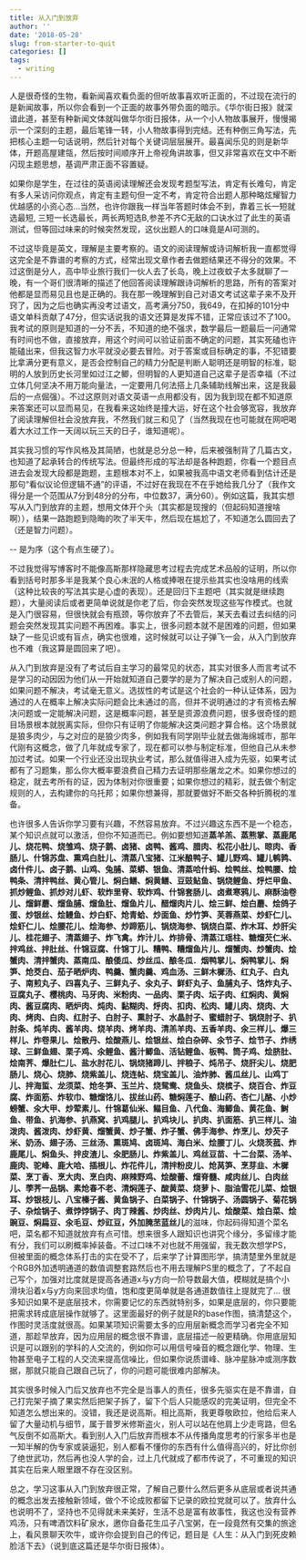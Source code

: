 ```yaml
---
title: 从入门到放弃
author: ''
date: '2018-05-28'
slug: from-starter-to-quit
categories: []
tags:
  - writing
---
```


人是很奇怪的生物，看新闻喜欢看负面的但听故事喜欢听正面的，不过现在流行的是新闻故事，所以你会看到一个正面的故事外带负面的暗示。《华尔街日报》就深谙此道，甚至有种新闻文体就叫做华尔街日报体，从一个小人物故事展开，慢慢揭示一个深刻的主题，最后笔锋一转，小人物故事得到完结。还有种倒三角写法，先把核心主题一句话说明，然后针对每个关键词层层展开。最喜闻乐见的则是新华体，开题高屋建瓴，然后按时间顺序开上帝视角讲故事，但又非常喜欢在文中不断闪现主题思想，基调严肃正面不容置疑。

如果你是学生，在过往的英语阅读理解还会发现考题型写法，肯定有长难句，肯定有多人采访问你观点，肯定有主题句但一定不考，肯定符合出题人那种略炫耀智力优越感的小资心态…当然，也许你跟我一样当年答题时体会不到，靠着三长一短就选最短, 三短一长选最长，两长两短选B,参差不齐C无敌的口诀水过了此生的英语测试，但等回过味来的时候突然发现，这伙出题人的口味竟是AI可测的。

不过这毕竟是英文，理解是主要考察的。语文的阅读理解或诗词解析我一直都觉得这完全是不靠谱的考察的方式，经常出现文章作者去做题结果还不得分的效果。不过这倒是分人，高中毕业旅行我们一伙人去了长岛，晚上过夜蚊子太多就聊了一晚，有一个哥们很清晰的描述了他回答阅读理解跟诗词解析的思路，所有的答案对他都是显而易见且也是正确的。我在那一晚理解到自己对语文考试这辈子来不及开窍了，因为之后也确实再没考过语文，高考满分750，我649，在扣掉的101分中语文单科贡献了47分，但实话说我的语文还算是发挥不错，正常应该过不了100。我考试的原则是知道的一分不丢，不知道的绝不强求，数学最后一题最后一问通常有时间也不做，直接放弃，用这个时间可以验证前面不确定的问题，其实死磕也许能磕出来，但我这智力水平就没必要去冒险。对于答案或目标确定的事，不犯错要比拿满分更有意义，是否会控制自己的精力分配是判断人聪明还是明智的标准，聪明的人放到历史长河里如过江之鲫，但明智的人更知道自己这辈子是否幸福（不过立体几何坚决不用万能向量法，一定要用几何法搭上几条辅助线解出来，这是我最后的一点倔强）。不过这原则对语文英语一点用都没有，因为我到现在都不知道原来答案还可以显而易见，在我看来这始终是撞大运，好在这个社会够宽容，我放弃了阅读理解但社会没放弃我，不然我们就三和见了（当然我现在也可能就在网吧喝着大水过工作一天阔以玩三天的日子，谁知道呢）。

其实我习惯的写作风格及其简陋，也就是总分总一种，后来被强制背了几篇古文，也知道了起承转合的传统写法。但最终形成的写法却是各种跑题，你看一个题目点进去会发现大段都是跑题，主题根本对不上，如果被我高中语文老师看到估计还是那句“看似议论但逻辑不通”的评语，不过好在我现在不在乎她给我几分了（我作文得分是一个范围从7分到48分的分布，中位数37，满分60）。例如这篇，我其实想写从入门到放弃的主题，想用文体开个头（其实都是现搜的（但起码知道搜啥啊）），结果一路跑题到隐晦的吹了半天牛，然后现在尴尬了，不知道怎么圆回去了（还是智力问题）。

-- 是为序（这个有点生硬了）。

不过我觉得写博客时不能像高斯那样隐藏思考过程去完成艺术品般的证明，所以你看到括号时那多半是我某个良心未泯的人格或捧哏在提示些其实也没啥用的线索（这种比较丧的写法其实是心虚的表现）。还是回归下主题吧（其实就是继续跑题），大量阅读后或者更简单说就是你老了后，你会突然发现这些写作模式。也就是入门很容易，但很快就会有瓶颈，等你放弃了不去管后，某天去看过去纠结的问题会突然发现其实问题不再困难。事实上，很多问题本就不是困难的问题，但如果缺了一些见识或有盲点，确实也很难，这时候就可以让子弹飞一会，从入门到放弃也不难（我这算是圆回来了吧）。

从入门到放弃是没有了考试后自主学习的最常见的状态，其实对很多人而言考试不是学习的动因因为他们从一开始就知道自己要学的是为了解决自己或别人的问题，如果问题不解决，考试毫无意义。选拔性的考试是这个社会的一种认证体系，因为通过的人在概率上解决实际问题会比未通过的高，但并不说明通过的才有资格去解决问题或一定能解决问题，这是概率问题，甚至是资源浪费问题，很多很奇怪的题目场景根本就脱离实际，但你只有证明了你能解决这类问题才算合格。这个场景就是狼多肉少，与之对应的是狼少肉多，例如我有同学刚毕业就去做海绵城市，那年代刚有这概念，做了几年就成专家了，现在都可以参与制定标准，但他自己从未参加过考试。如果一个行业还没出现执业考试，那么就值得进入成为先驱，如果考试都有了习题集，那么你大概率要浪费自己精力去证明那些屠龙之术。如果你想过的稳定，就去考所有的证，因为体制对你很重要；如果你想过的精彩，就去做个制定规则的人，去构建你的乌托邦；如果你想兼得，那就要做好不断交各种折腾税的准备。

也许很多人告诉你学习要有兴趣，不然容易放弃。不过兴趣这东西不是一个稳态，某个知识点就可以激活，但你不知道而已。例如要想知道**蒸羊羔、蒸熊掌、蒸鹿尾儿、烧花鸭、烧雏鸡、烧子鹅、卤猪、卤鸭、酱鸡、腊肉、松花小肚儿、晾肉、香肠儿、什锦苏盘、熏鸡白肚儿、清蒸八宝猪、江米酿鸭子、罐儿野鸡、罐儿鹌鹑、卤什件儿、卤子鹅、山鸡、兔脯、菜蟒、银鱼、清蒸哈什蚂、烩鸭丝、烩鸭腰、烩鸭条、清拌鸭丝、黄心管儿、焖白鳝、焖黄鳝、豆豉鲇鱼、锅烧鲤鱼、烀烂甲鱼、抓炒鲤鱼、抓炒对儿虾、软炸里脊、软炸鸡、什锦套肠儿、卤煮寒鸦儿、麻酥油卷儿、熘鲜蘑、熘鱼脯、熘鱼肚、熘鱼片儿、醋熘肉片儿、烩三鲜、烩白蘑、烩鸽子蛋、炒银丝、烩鳗鱼、炒白虾、炝青蛤、炒面鱼、炒竹笋、芙蓉燕菜、炒虾仁儿、烩虾仁儿、烩腰花儿、烩海参、炒蹄筋儿、锅烧海参、锅烧白菜、炸木耳、炒肝尖儿、桂花翅子、清蒸翅子、炸飞禽。炸汁儿、炸排骨、清蒸江瑶柱、糖熘芡仁米、拌鸡丝、拌肚丝、什锦豆腐、什锦丁儿、糟鸭、糟熘鱼片儿、熘蟹肉、炒蟹肉、烩蟹肉、清拌蟹肉、蒸南瓜、酿倭瓜、炒丝瓜、酿冬瓜．烟鸭掌儿、焖鸭掌儿、焖笋、炝茭白、茄子晒炉肉、鸭羹、蟹肉羹、鸡血汤、三鲜木樨汤、红丸子、白丸子、南煎丸子、四喜丸子、三鲜丸子、氽丸子、鲜虾丸子、鱼脯丸子、饹炸丸子、豆腐丸子、樱桃肉、马牙肉、米粉肉、一品肉、栗子肉、坛子肉、红焖肉、黄焖肉、酱豆腐肉、晒炉肉、炖肉、黏糊肉、烀肉、扣肉、松肉、罐儿肉、烧肉、大肉、烤肉、白肉、红肘子、白肘子、熏肘子、水晶肘子、蜜蜡肘子、锅烧肘子、扒肘条、炖羊肉、酱羊肉、烧羊肉、烤羊肉、清羔羊肉、五香羊肉、氽三样儿、爆三样儿、炸卷果儿、烩散丹、烩酸燕儿、烩银丝、烩白杂碎、氽节子、烩节子、炸绣球、三鲜鱼翅、栗子鸡、氽鲤鱼、酱汁鲫鱼、活钻鲤鱼、板鸭、筒子鸡、烩脐肚、烩南荠、爆肚仁儿、盐水肘花儿、锅烧猪蹄儿、拌稂子、炖吊子、烧肝尖儿、烧肥肠儿、烧心、烧肺、烧紫盖儿、烧连帖、烧宝盖儿、油炸肺、酱瓜丝儿、山鸡丁儿、拌海蜇、龙须菜、炝冬笋、玉兰片、烧鸳鸯、烧鱼头、烧槟子、烧百合、炸豆腐、炸面筋、炸软巾、糖熘饹儿、拔丝山药、糖焖莲子、酿山药、杏仁儿酪、小炒螃蟹、氽大甲、炒荤素儿、什锦葛仙米、鳎目鱼、八代鱼、海鲫鱼、黄花鱼、鲥鱼、带鱼、扒海参、扒燕窝、扒鸡腿儿、扒鸡块儿、扒肉、扒面筋、扒三样儿、油泼肉、酱泼肉、炒虾黄、熘蟹黄、炒子蟹、炸子蟹、佛手海参、炸烹儿、炒芡子米、奶汤、翅子汤、三丝汤、熏斑鸠、卤斑鸠、海白米、烩腰丁儿、火烧茨菰、炸鹿尾儿、焖鱼头、拌皮渣儿、氽肥肠儿、炸紫盖儿、鸡丝豆苗、十二台菜、汤羊、鹿肉、驼峰、鹿大哈、插根儿、炸花件儿，清拌粉皮儿、炝莴笋、烹芽韭、木樨菜、烹丁香、烹大肉、烹白肉、麻辣野鸡、烩酸蕾、熘脊髓、咸肉丝儿、白肉丝儿、荸荠一品锅、素炝春不老、清焖莲子、酸黄菜、烧萝卜、脂油雪花儿菜、烩银耳、炒银枝儿、八宝榛子酱、黄鱼锅子、白菜锅子、什锦锅子、汤圆锅子、菊花锅子、杂烩锅子、煮饽饽锅子、肉丁辣酱、炒肉丝、炒肉片儿、烩酸菜、烩白菜、烩豌豆、焖扁豆、氽毛豆、炒豇豆，外加腌苤蓝丝儿**的滋味，你起码得知道个菜名吧，菜名都不知道就放弃有点可惜。想来很多人跟知识也讲究个缘分，多留缘才能有分，我们可以刷概率掉装备。不过口味不对也就不用强留，我无数次想学PS，但被里面的概念体系打击的实在受不了，后来学了计算图形学，搞清楚里外里就是个RGB外加透明通道的数值调整套路然后也不用去理解PS里的概念了，了不起自己写个，加强对比度就是提高各通道x与y方向一阶导数最大值，模糊就是搞个小滑块沿着x与y方向来回求均值，饱和度更简单就是各通道数值往上提就完了… 很多知识如果不是底层技术，你需要记忆的东西就特别多，如果是底层的，你只要能把需求转成底层操作就够了。这里面最好的例子就是R的base作图，搞清楚这个，作图时灵活度就很高。如果某项知识需要太多的应用层新概念而学习者完全不知道，那趁早放弃，因为应用层的概念很不靠谱，底层描述一般更精确。你用底层知识是可以跟别的学科的人交流的，例如你可以用信号噪音的概念跟化学、物理、生物甚至电子工程的人交流来提高信噪比，但如果你说质谱峰、脉冲星脉冲或测序数据，那就只能自己跟自己玩了，你的问题可能很难内部解决。

其实很多时候入门后又放弃也不完全是当事人的责任，很多先驱实在是不靠谱，自己打完架子摘了果实然后把架子拆了，留下个后人只能感叹的完美证明，但完全不知道怎么想出来的。没错，我还是说高斯。相比高斯，我更尊敬欧拉，他给后来人留了大量动机与细节，属于普罗米修斯盗火，别人可以站在他肩上少走弯路，但名气反倒不如高斯大。看到别人入门后放弃而根本不从传播角度思考的行家多半也是一知半解的伪专家或装逼犯，别人都看不懂你的东西有什么值得高兴的，好比你创了绝世武功，然后再也没人学的会，过上几代就成了都市传说了，不可重现的知识其实在后来人眼里跟不存在没区别。

总之，学习这事从入门到放弃很正常，了解自己要什么然后更多从底层或者说共通的概念出发去接触新领域，做个不论成败都留下记录的欧拉党就可以了。放弃什么也说明不了，坚持也不见得就未来美好，生活不总是富有故事性，我这也没有营养鸡汤，只有啤酒饮料矿泉水，邀你自备花生瓜子八宝粥，在一段竟然有交集的旅途上，看风景聊天吹牛，或许你会提到自己的传记，题目是《人生：从入门到死皮赖脸活下去》（说到底这篇还是华尔街日报体）。

